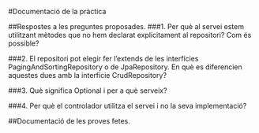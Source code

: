 #Documentació de la pràctica

##Respostes a les preguntes proposades.
###1. Per què al servei estem utilitzant mètodes que no hem declarat explícitament al repositori? Com és possible?

###2. El repositori pot elegir fer l’extends de les interfícies PagingAndSortingRepository o de JpaRepository. En què es diferencien aquestes dues amb la interfície CrudRepository?

###3. Què significa Optional<Classe> i per a què serveix?

###4. Per què el controlador utilitza el servei i no la seva implementació?

##Documentació de les proves fetes. 




